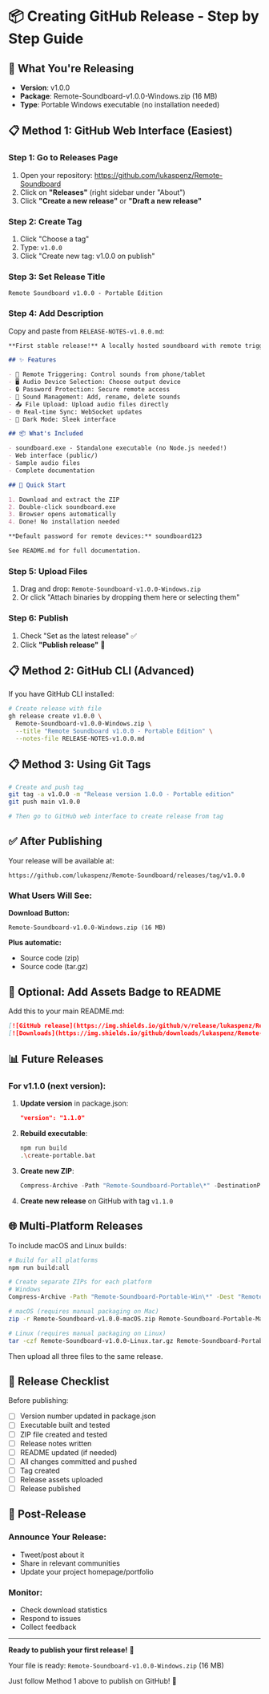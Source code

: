 # 📦 Creating GitHub Release - Step by Step Guide

## 🎯 What You're Releasing

- **Version**: v1.0.0
- **Package**: Remote-Soundboard-v1.0.0-Windows.zip (16 MB)
- **Type**: Portable Windows executable (no installation needed)

## 📋 Method 1: GitHub Web Interface (Easiest)

### Step 1: Go to Releases Page
1. Open your repository: https://github.com/lukaspenz/Remote-Soundboard
2. Click on **"Releases"** (right sidebar under "About")
3. Click **"Create a new release"** or **"Draft a new release"**

### Step 2: Create Tag
1. Click "Choose a tag"
2. Type: `v1.0.0`
3. Click "Create new tag: v1.0.0 on publish"

### Step 3: Set Release Title
```
Remote Soundboard v1.0.0 - Portable Edition
```

### Step 4: Add Description
Copy and paste from `RELEASE-NOTES-v1.0.0.md`:

```markdown
**First stable release!** A locally hosted soundboard with remote triggering capabilities.

## ✨ Features

- 🎵 Remote Triggering: Control sounds from phone/tablet
- 🖥️ Audio Device Selection: Choose output device
- 🔒 Password Protection: Secure remote access
- 📁 Sound Management: Add, rename, delete sounds
- 📤 File Upload: Upload audio files directly
- 🌐 Real-time Sync: WebSocket updates
- 🎨 Dark Mode: Sleek interface

## 📦 What's Included

- soundboard.exe - Standalone executable (no Node.js needed!)
- Web interface (public/)
- Sample audio files
- Complete documentation

## 🚀 Quick Start

1. Download and extract the ZIP
2. Double-click soundboard.exe
3. Browser opens automatically
4. Done! No installation needed

**Default password for remote devices:** soundboard123

See README.md for full documentation.
```

### Step 5: Upload Files
1. Drag and drop: `Remote-Soundboard-v1.0.0-Windows.zip`
2. Or click "Attach binaries by dropping them here or selecting them"

### Step 6: Publish
1. Check "Set as the latest release" ✅
2. Click **"Publish release"** 🎉

## 📋 Method 2: GitHub CLI (Advanced)

If you have GitHub CLI installed:

```bash
# Create release with file
gh release create v1.0.0 \
  Remote-Soundboard-v1.0.0-Windows.zip \
  --title "Remote Soundboard v1.0.0 - Portable Edition" \
  --notes-file RELEASE-NOTES-v1.0.0.md
```

## 📋 Method 3: Using Git Tags

```bash
# Create and push tag
git tag -a v1.0.0 -m "Release version 1.0.0 - Portable edition"
git push main v1.0.0

# Then go to GitHub web interface to create release from tag
```

## ✅ After Publishing

Your release will be available at:
```
https://github.com/lukaspenz/Remote-Soundboard/releases/tag/v1.0.0
```

### What Users Will See:

**Download Button:**
```
Remote-Soundboard-v1.0.0-Windows.zip (16 MB)
```

**Plus automatic:**
- Source code (zip)
- Source code (tar.gz)

## 🎨 Optional: Add Assets Badge to README

Add this to your main README.md:

```markdown
[![GitHub release](https://img.shields.io/github/v/release/lukaspenz/Remote-Soundboard)](https://github.com/lukaspenz/Remote-Soundboard/releases)
[![Downloads](https://img.shields.io/github/downloads/lukaspenz/Remote-Soundboard/total)](https://github.com/lukaspenz/Remote-Soundboard/releases)
```

## 📊 Future Releases

### For v1.1.0 (next version):

1. **Update version** in package.json:
   ```json
   "version": "1.1.0"
   ```

2. **Rebuild executable**:
   ```bash
   npm run build
   .\create-portable.bat
   ```

3. **Create new ZIP**:
   ```powershell
   Compress-Archive -Path "Remote-Soundboard-Portable\*" -DestinationPath "Remote-Soundboard-v1.1.0-Windows.zip" -Force
   ```

4. **Create new release** on GitHub with tag `v1.1.0`

## 🌐 Multi-Platform Releases

To include macOS and Linux builds:

```bash
# Build for all platforms
npm run build:all

# Create separate ZIPs for each platform
# Windows
Compress-Archive -Path "Remote-Soundboard-Portable-Win\*" -Dest "Remote-Soundboard-v1.0.0-Windows.zip"

# macOS (requires manual packaging on Mac)
zip -r Remote-Soundboard-v1.0.0-macOS.zip Remote-Soundboard-Portable-Mac/

# Linux (requires manual packaging on Linux)
tar -czf Remote-Soundboard-v1.0.0-Linux.tar.gz Remote-Soundboard-Portable-Linux/
```

Then upload all three files to the same release.

## 📝 Release Checklist

Before publishing:
- [ ] Version number updated in package.json
- [ ] Executable built and tested
- [ ] ZIP file created and tested
- [ ] Release notes written
- [ ] README updated (if needed)
- [ ] All changes committed and pushed
- [ ] Tag created
- [ ] Release assets uploaded
- [ ] Release published

## 🎉 Post-Release

### Announce Your Release:
- Tweet/post about it
- Share in relevant communities
- Update your project homepage/portfolio

### Monitor:
- Check download statistics
- Respond to issues
- Collect feedback

---

**Ready to publish your first release!** 🚀

Your file is ready: `Remote-Soundboard-v1.0.0-Windows.zip` (16 MB)

Just follow Method 1 above to publish on GitHub! 🎵
